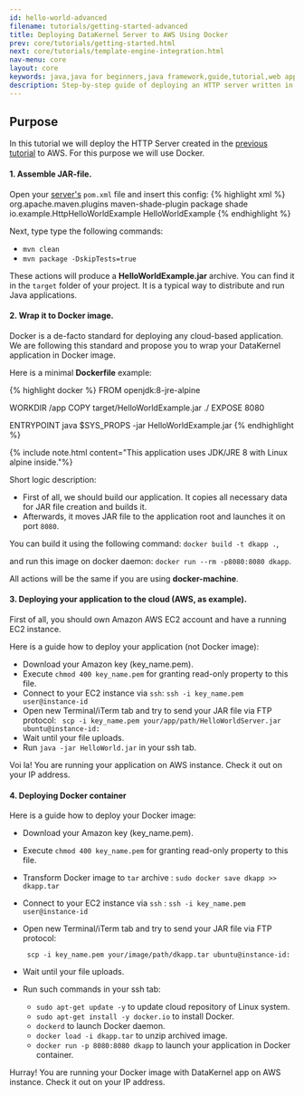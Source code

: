 ```yaml
---
id: hello-world-advanced
filename: tutorials/getting-started-advanced
title: Deploying DataKernel Server to AWS Using Docker
prev: core/tutorials/getting-started.html
next: core/tutorials/template-engine-integration.html
nav-menu: core
layout: core
keywords: java,java for beginners,java framework,guide,tutorial,web application,async,server,spring,spring alternative,netty alternative,jetty alternative,aws,amazon web services,docker,docker image,deploy
description: Step-by-step guide of deploying an HTTP server written in Java to AWS using Docker.
---
```


## Purpose
In this tutorial we will deploy the HTTP Server created in the 
[previous tutorial](/docs/core/tutorials/getting-started.html) to AWS. For this purpose we will use Docker.

#### 1. Assemble JAR-file.
Open your [server's](/docs/core/tutorials/getting-started.html) `pom.xml` file and insert this config:
{% highlight xml %}
<build>
    <plugins>
        <!-- Make this jar executable -->
        <plugin>
            <groupId>org.apache.maven.plugins</groupId>
            <artifactId>maven-shade-plugin</artifactId>
            <executions>
                <execution>
                    <phase>package</phase>
                    <goals>
                        <goal>shade</goal>
                    </goals>
                    <configuration>
                        <transformers>
                            <transformer
                                    implementation="org.apache.maven.plugins.shade.resource.ManifestResourceTransformer">
                                <mainClass>io.example.HttpHelloWorldExample</mainClass>
                            </transformer>
                        </transformers>
                        <finalName>HelloWorldExample</finalName>
                    </configuration>
                </execution>
            </executions>
        </plugin>
    </plugins>
</build>
{% endhighlight %}

Next, type type the following commands:
- `mvn clean`
- `mvn package -DskipTests=true`

These actions will produce a **HelloWorldExample.jar** archive.
You can find it in the `target` folder of your project.
It is a typical way to distribute and run Java applications.

#### 2. Wrap it to Docker image.

Docker is a de-facto standard for deploying any cloud-based application.
We are following this standard and propose you to wrap your DataKernel application in Docker image.

Here is a minimal **Dockerfile** example:

{% highlight docker %}
FROM openjdk:8-jre-alpine

WORKDIR /app
COPY target/HelloWorldExample.jar ./
EXPOSE 8080

ENTRYPOINT java $SYS_PROPS -jar HelloWorldExample.jar
{% endhighlight %}

{% include note.html content="This application uses JDK/JRE 8 with Linux alpine inside."%}

Short logic description:
- First of all, we should build our application. It copies all necessary data for JAR file creation and builds it.
- Afterwards, it moves JAR file to the application root and launches it on port `8080`.

You can build it using the following command: `docker build -t dkapp .`,

and run this image on docker daemon: `docker run --rm -p8080:8080 dkapp`.

All actions will be the same if you are using **docker-machine**.

#### 3. Deploying your application to the cloud (AWS, as example).

First of all, you should own Amazon AWS EC2 account and have a running EC2 instance.

Here is a guide how to deploy your application (not Docker image):
* Download your Amazon key (key_name.pem).
* Execute `chmod 400 key_name.pem` for granting read-only property to this file.
* Connect to your EC2 instance via `ssh`:
    ```ssh -i key_name.pem user@instance-id```
* Open new Terminal/iTerm tab and try to send your JAR file via FTP protocol:
    ``` scp -i key_name.pem your/app/path/HelloWorldServer.jar ubuntu@instance-id:```
* Wait until your file uploads.
* Run `java -jar HelloWorld.jar` in your ssh tab.

Voi la! You are running your application on AWS instance. Check it out on your IP address.


#### 4. Deploying Docker container

Here is a guide how to deploy your Docker image:
* Download your Amazon key (key_name.pem).
* Execute `chmod 400 key_name.pem` for granting read-only property to this file.
* Transform Docker image to `tar` archive : `sudo docker save dkapp >> dkapp.tar`
* Connect to your EC2 instance via `ssh` :
    ```ssh -i key_name.pem user@instance-id```
* Open new Terminal/iTerm tab and try to send your JAR file via FTP protocol:

    ``` scp -i key_name.pem your/image/path/dkapp.tar ubuntu@instance-id:```
* Wait until your file uploads.
* Run such commands in your ssh tab:
    - `sudo apt-get update -y` to update cloud repository of Linux system.
    - `sudo apt-get install -y docker.io` to install Docker.
    - `dockerd` to launch Docker daemon.
    - `docker load -i dkapp.tar` to unzip archived image.
    - `docker run -p 8080:8080 dkapp` to launch your application in Docker container.

Hurray! You are running your Docker image with DataKernel app on AWS instance.
Check it out on your IP address.




